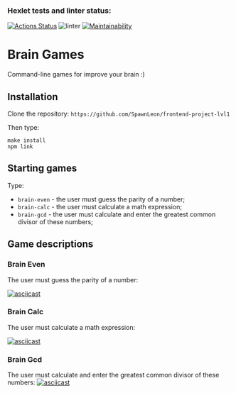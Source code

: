 ### Hexlet tests and linter status:
[![Actions Status](https://github.com/SpawnLeon/frontend-project-lvl1/workflows/hexlet-check/badge.svg)](https://github.com/SpawnLeon/frontend-project-lvl1/actions) ![linter](https://github.com/SpawnLeon/frontend-project-lvl1/workflows/linter/badge.svg) [![Maintainability](https://api.codeclimate.com/v1/badges/a99a88d28ad37a79dbf6/maintainability)](https://codeclimate.com/github/codeclimate/codeclimate/maintainability)

# Brain Games
Command-line games for improve your brain :)

## Installation
Clone the repository:  `https://github.com/SpawnLeon/frontend-project-lvl1`

Then type:
```
make install
npm link
```

## Starting games
Type:
* `brain-even` - the user must guess the parity of a number;
* `brain-calc` - the user must calculate a math expression;
* `brain-gcd` - the user must calculate and enter the greatest common divisor of these numbers;

## Game descriptions

### Brain Even
The user must guess the parity of a number:

[![asciicast](https://asciinema.org/a/IfGlCzwoFIK5FtQBmJQKqJHVg.svg)](https://asciinema.org/a/IfGlCzwoFIK5FtQBmJQKqJHVg)


### Brain Calc
The user must calculate a math expression:

[![asciicast](https://asciinema.org/a/FcrUOWakjtYkM1jQogqlB3XkU.svg)](https://asciinema.org/a/FcrUOWakjtYkM1jQogqlB3XkU)

### Brain Gcd
The user must calculate and enter the greatest common divisor of these numbers:
[![asciicast](https://asciinema.org/a/wcbJmQ3m79z45O2CcUfXXY9Se.svg)](https://asciinema.org/a/wcbJmQ3m79z45O2CcUfXXY9Se)

